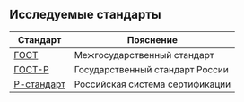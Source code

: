 ## Исследуемые стандарты

| Стандарт                                   | Пояснение                                     |
| ----------------------------------------------------------- | --------------------------------------------- |
| [ГОСТ](BASE/Межгосударственный_стандарт.md)                       | Межгосударственный стандарт             |
| [ГОСТ-Р]()                                                  | Государственный стандарт России               |
| [Р-стандарт]()                                            | Российская система сертификации               |

